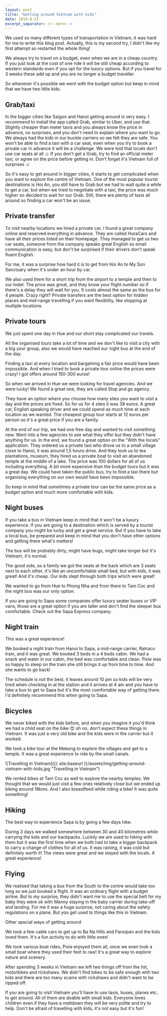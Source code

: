 ```yaml
---
layout: post
title: "Getting around Vietnam with kids"
date: 2019-8-13
excerpt_separator: <!--more-->
---
```

We used so many different types of transportation in Vietnam, it was hard for me to write this blog post. Actually, this is my second try, I didn't like my first attempt so restarted the whole thing!
<!--more-->

We always try to travel on a budget, even when we are in a cheap country. If you just look at the cost of one ride it will be still cheap according to western standards even if you opt for the luxury options. But if you travel for 3 weeks these add up and you are no longer a budget traveller.

So whenever it's possible we went with the budget option but keep in mind that we have two little kids.

## Grab/taxi

In the bigger cities like Saigon and Hanoi getting around is very easy. I recommend to install the app called Grab, similar to Uber, and use that. Slightly cheaper than meter taxis and you always know the price in advance, no surprises, and you don't need to explain where you want to go. 
We always had the kids in our buckle carriers so we felt they are safe. You won't be able to find a taxi with a car seat, even when you try to book a private car in advance it will be a challenge. We were told that locals don't use car seats at all ☺️
If you don't get a Grab, try to find an official meter taxi, or agree on the price before getting in. Don't forget it's Vietnam full of surprises ☺️

So it's easy to get around in bigger cities, it starts to get complicated when you want to explore the centre of Vietnam. 
One of the most popular tourist destinations is Hoi An, you still have to Grab but we had to wait quite a while to get a car, but when we tried to negotiate with a taxi, the price was much higher so decided to wait for our Grab. Still, there are plenty of taxis all around so finding a car won't be an issue.

## Private transfer

To visit nearby locations we hired a private car, I found a great company online and reserved everything in advance. They are called HuraCars and have all their prices listed on their homepage. They managed to get us two car seats, someone from the company speaks great English so email communication is easy, but don't be surprised if their drivers don't speak fluent English.

For me, it was a surprise how hard it is to get from Hoi An to My Son Sanctuary when it's under an hour by car. 

We also used them for a short trip from the airport to a temple and then to our hotel. The price was great, and they know your flight number so if there's a delay they will wait for you. It costs almost the same as the bus for 4 people. Crazy right?
Private transfers are the best option for hidden places and mid-range travelling if you want flexibility, like stopping at multiple locations. 


## Private tours

We just spent one day in Hue and our short stay complicated our travels.

All the organised tours take a lot of time and we don't like to visit a city with a big your group, also we would have reached our night bus at the end of the day.

Finding a taxi at every location and bargaining a fair price would have been impossible.
And when I tried to book a private tour online the prices were crazy! I got offers around 150-300 euros! 

So when we arrived in Hue we were looking for travel agencies. And we were lucky! We found a great one, they are called Stop and go agency.

They have an option where you choose how many sites you want to visit a day and the prices are fixed. So for us for 4 sites it was 38 euros. A great car, English speaking driver and we could spend as much time at each location as we wanted. The cheapest group tour starts at 12 euros per person so it's a great price if you are a family. 

At the end of our trip, we had one free day and wanted to visit something new. Went into a few agencies to see what they offer but they didn't have anything for us. In the end, we found a great option on the "With the locals" application. They ordered us a private taxi who drove us to a small village close to Hanoi, it was around 1,5 hours drive. And they took us to tea plantations, museum, they hired us a private boat to visit an abandoned temple at the middle of a lake. The price was 100 dollars for all of us including everything. A bit more expensive than the budget tours but it was a great day. We could have taken the public bus, try to find a taxi there but organising everything on our own would have been impossible.

So keep in mind that sometimes a private tour can be the same price as a budget option and much more comfortable with kids.

## Night buses

If you take a bus in Vietnam keep in mind that it won't be a luxury experience. If you are going to a destination which is served by a tourist company you might be lucky and get a great service. But if you have to take a local bus, be prepared and keep in mind that you don't have other options and getting there what's matters!

The bus will be probably dirty, might have bugs, might take longer but it's Vietnam, it's normal.

The good side, as a family we got the seats at the back which are 3 seats next to each other, it's like an uncomfortable small bed, but with kids, it was great! And it's cheap. Our kids slept through both trips which were great!

We wanted to go from Hue to Phong Nha and from there to Tam Coc and the night bus was our only option.

If you are going to Sapa some companies offer luxury seater buses or VIP vans, those are a great option if you are taller and don't find the sleeper bus comfortable. Check out the Sapa Express company.

## Night train

This was a great experience!

We booked a night train from Hanoi to Sapa, a mid-range carrier, Ratraco train, and it was great. We booked 3 beds in a 4 beds cabin. We had a snack and water in our cabin, the bed was comfortable and clean. Pixie was so happy to sleep on the train she still brings it up from time to time. And she wants to go back!

The schedule is not the best, it leaves around 10 pm so kids will be very tired when checking in at the station and it arrives at 4 am and you have to take a bus to get to Sapa but it's the most comfortable way of getting there. I'd definitely recommend this when going to Sapa.

## Bicycles

We never biked with the kids before, and when you imagine it you'd think we had a child seat on the bike 😊 oh no, don't expect these things in Vietnam. It was just a very old bike and the kids were in the carrier but it worked.

We took a bike tour at the Mekong to explore the villages and get to a temple. It was a great experience to ride by the small canals.

![Travelling in Vietnam]({{ site.baseurl }}/assets/img/getting-around-vietnam-with-kids.jpg "Travelling in Vietnam")

We rented bikes at Tam Coc as well to explore the nearby temples. We thought that we would just visit a few ones relatively close but we ended up biking around 18kms. And I also breastfeed while riding a bike! It was quite something!

## Hiking

The best way to experience Sapa is by going a few days hike. 

During 3 days we walked somewhere between 30 and 40 kilometres while carrying the kids and our backpacks. Luckily we are used to hiking with them but it was the first time when we both had to take a bigger backpack to carry a change of clothes for all of us. It was raining, it was cold but definitely worth it! The views were great and we stayed with the locals. A great experience!

## Flying

We realised that taking a bus from the South to the centre would take too long so we just booked a flight. 
It was an ordinary flight with a budget airline. But to my surprise, they didn't want me to use the special belt for my baby they were ok with Manny staying in the baby carrier during take-off and landing. For me it was a huge surprise, not caring about the safety regulations on a plane. But you get used to things like this in Vietnam.

Other special ways of getting around

We took a few cable cars to get up to Ba Na Hills and Fansipan and the kids loved them. It's a fun activity to do with little ones!

We took various boat rides, Pixie enjoyed them all, once we even took a small boat where they used their feet to raw! It's a great way to explore nature and scenery.


After spending 3 weeks in Vietnam we left two things off from the list, motorbikes and rickshaws.
We didn't find bikes to be safe enough with two kids and there are too many scams with rickshaws and didn't want to be ripped off.


If you are going to visit Vietnam you'll have to use taxis, buses, planes etc.. to get around. All of them are doable with small kids. Everyone loves children even if they have a meltdown they will be very polite and try to help. Don't be afraid of travelling with kids, it's not easy but it's fun!

